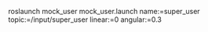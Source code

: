 roslaunch mock_user mock_user.launch name:=super_user topic:=/input/super_user linear:=0 angular:=0.3
